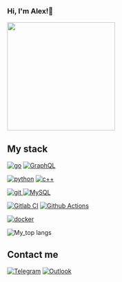 <!---
<div id="header" align="left">
  <img src="https://media.tenor.com/ZA_rxBRLJA8AAAAC/hi-ryan-gosling.gif" width="300"/>
</div>
-->
### Hi, I'm Alex!👋

<div id="header" align="left">
  <img src="https://media.tenor.com/VKyxobjooXIAAAAC/ryan-gosling-awkward.gif" width="250"/>
</div>


## My stack
<a href="_blank" target="_blank"> <img alt="go" src="https://img.shields.io/badge/go-%2300ADD8.svg?style=for-the-badge&logo=go&logoColor=white"></a>
<a href="_blank" target="_blank"> <img alt="GraphQL" src="https://img.shields.io/badge/-GraphQL-E10098?style=for-the-badge&logo=graphql&logoColor=white"></a>

<a href="_blank" target="_blank"> <img alt="python" src="https://img.shields.io/badge/python-3670A0?style=for-the-badge&logo=python&logoColor=ffdd54"></a>
<a href="_blank" target="_blank"> <img alt="c++" src="https://img.shields.io/badge/c++-%2300599C.svg?style=for-the-badge&logo=c%2B%2B&logoColor=white"></a>

<a href="#" target="_blank"> <img alt="git" src="https://img.shields.io/badge/git-%23F05033.svg?style=for-the-badge&logo=git&logoColor=white"> <img alt="MySQL" src="https://img.shields.io/badge/mysql-%2300f.svg?style=for-the-badge&logo=mysql&logoColor=white"></a>

<a href="#" target="_blank"> <img alt="Gitlab CI" src="https://img.shields.io/badge/gitlab%20ci-%23181717.svg?style=for-the-badge&logo=gitlab&logoColor=white"></a>
<a href="#" target="_blank"> <img alt="Github Actions" src="https://img.shields.io/badge/github%20actions-%232671E5.svg?style=for-the-badge&logo=githubactions&logoColor=white"></a>

<a href="#" target="_blank"> <img alt="docker" src="https://img.shields.io/badge/docker-%230db7ed.svg?style=for-the-badge&logo=docker&logoColor=white"></a>

![My_top langs](https://github-readme-stats.vercel.app/api/top-langs/?username=bloodNtears&theme=apprentice&layout=compact)

##  Contact me
<a href="https://t.me/timofeevGoDev" target="_blank"> <img alt="Telegram" src="https://img.shields.io/badge/Telegram-2CA5E0?style=for-the-badge&logo=telegram&logoColor=white"></a>
<a href="mailto:sanya_steam@outlook.com" target="_blank"> <img alt="Outlook" src="https://img.shields.io/badge/Microsoft_Outlook-0078D4?style=for-the-badge&logo=microsoft-outlook&logoColor=white">
